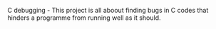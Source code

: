 C debugging - This project is all aboout finding bugs in C codes that hinders a programme from running well as it should.
